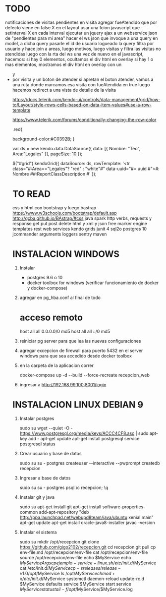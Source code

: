 TODO
====

notificaciones de visitas pendientes
	en visita agregar fueAtendido que por defecto viene en false X
	en el layout usar una fcion javascript que setinterval X
	en cada interval ejecutar un jquery ajax a un webservice json de "pendientes para mi area"
	hacer el ws json que invoque a una query en model, a dicha query pasarle el id de usuario logueado
	la query filtra por usuario y hace join a areas, luego motivos, luego visitas y filtra las visitas no atendidas
	luego con la rta del ws una vez de nuevo en el javascript, hacemos:
		si hay 0 elementos, ocultamos el div html en overlay
		si hay 1 o mas elementos, mostramos el div html en overlay con un <ul> y <li> por visita y un boton de atender
	si apretan el boton atender, vamos a una ruta donde marcamos esa visita con fueAtendida en true
	luego hacemos redirect a una vista de detalle de la visita
	
https://docs.telerik.com/kendo-ui/controls/data-management/grid/how-to/Layout/style-rows-cells-based-on-data-item-values#use-a-row-template
	
https://www.telerik.com/forums/conditionally-changing-the-row-color

.red{
    
  background-color:#C0392B;
}

var ds = new kendo.data.DataSource({
    data: [{
        Nombre: "Teo",
        Area:"Legales"
    }],
    pageSize: 10
});


$("#grid").kendoGrid({
    dataSource: ds,
    rowTemplate: '<tr class="#:Area==\"Legales\"? \"red\" : \"white\"#" data-uuid="#= uuid #"><td>#: Nombre #</td><td>#:ReportClassDescription #</td></tr>'
});

TO READ
=======

css y html con bootstrap y luego bastrap
	https://www.w3schools.com/bootstrap/default.asp
	http://gcba.github.io/BAstrap/#css
java spark
http verbs, requests y response get put post delete
html y xml y json
free marker engine templates
rest web services
kendo grids
junit 4
sql2o
postgres 10
jcommander arguments
loggers
sentry
maven


INSTALACION WINDOWS
===================

1) Instalar

	* postgres 9.6 o 10
	* docker toolbox for windows (verificar funcionamiento de docker y docker-compose)

2) agregar en pg_hba.conf al final de todo

	# acceso remoto
	host    all             all              0.0.0.0/0              md5
	host    all             all              ::/0                   md5

3) reiniciar pg server para que lea las nuevas configuraciones

4) agregar excepcion de firewall para puerto 5432 en el server windows para que sea accedido desde docker toolbox

5) en la carpeta de la aplicacion correr

	docker-compose up -d --build --force-recreate recepcion_web
	
6) ingresar a http://192.168.99.100:8001/login


INSTALACION LINUX DEBIAN 9
==========================


1) Instalar postgres

	sudo su
	wget --quiet -O - https://www.postgresql.org/media/keys/ACCC4CF8.asc | sudo apt-key add -
	apt-get update
	apt-get install postgresql
	service postgresql status

2) Crear usuario y base de datos

	sudo su
	su - postgres
	createuser --interactive --pwprompt
	createdb recepcion

2) Ingresar a base de datos

	sudo su
	su - postgres
	psql
	\c recepcion;
	\q

3) Instalar git y java

	sudo su
	apt-get install git
	apt-get install software-properties-common
	add-apt-repository "deb http://ppa.launchpad.net/webupd8team/java/ubuntu xenial main"
	apt-get update
	apt-get install oracle-java8-installer
	javac -version

4) Instalar el sistema

	sudo su
	mkdir /opt/recepcion
	git clone https://github.com/gigo2102/recepcion.git
	cd recepcion
	git pull
	cp env-file.md /opt/recepcion/env-file
	cat /opt/recepcion/env-file
	source /opt/recepcion/env-file
	echo $MyService 
	echo $MyServiceArgs
	cp ejemplo-service-linux.sh /etc/init.d/$MyService
	cat /etc/init.d/$MyService
	cp -s releases/release-v1.0 /opt/$MyService
	ls /opt/$MyService
	chmod +x /etc/init.d/$MyService
	systemctl daemon-reload
	update-rc.d $MyService defaults
	service $MyService start
	service $MyService status
	tail -f /opt/$MyService/$MyService.log